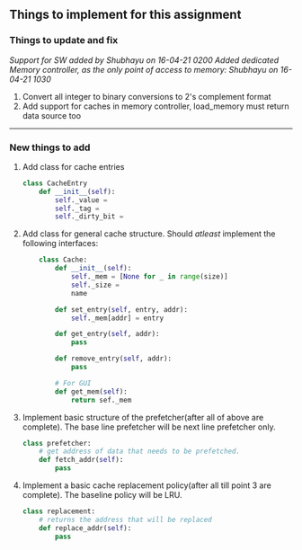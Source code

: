 ## Things to implement for this assignment

### Things to update and fix

*Support for SW added by Shubhayu on 16-04-21 0200*
*Added dedicated Memory controller, as the only point of access to memory: Shubhayu on 16-04-21 1030*

1. Convert all integer to binary conversions to 2's complement format
2. Add support for caches in memory controller, load_memory must return data source too

---------------------------------

### New things to add

1. Add class for cache entries
    ```python
    class CacheEntry
        def __init__(self):
            self._value = 
            self._tag = 
            self._dirty_bit = 
    ```

2. Add class for general cache structure. Should *atleast* implement the following interfaces:
    ```python
        class Cache:
            def __init__(self):
                self._mem = [None for _ in range(size)]
                self._size = 
                name

            def set_entry(self, entry, addr):
                self._mem[addr] = entry

            def get_entry(self, addr):
                pass

            def remove_entry(self, addr):
                pass

            # For GUI
            def get_mem(self):
                return sef._mem
    ```

4. Implement basic structure of the prefetcher(after all of above are complete). The base line prefetcher will be next line prefetcher only.
    ```python
    class prefetcher:
        # get address of data that needs to be prefetched.
        def fetch_addr(self):
            pass
    ```

5. Implement a basic cache replacement policy(after all till point 3 are complete). The baseline policy will be LRU.
    ```python
    class replacement:
        # returns the address that will be replaced
        def replace_addr(self):
            pass
    ```